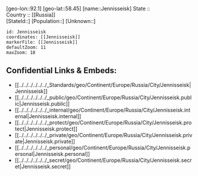 ﻿---
location: [58.45,92.1] 
mapzoom: [7,12] 
mapmarker: city 
type: City
tags:
- geo/City


SpocWebEntityId: 31187
isDeleted: false
confidential: public

---
[geo-lon::92.1] 
[geo-lat::58.45] 
[name::Jennisseisk] 
State ::  
Country :: [[Russia]]  
[StateId::] 
[Population::] 
[Unknown::] 


```leaflet
id: Jennisseisk
coordinates: [[Jennisseisk]] 
markerFile: [[Jennisseisk]] 
defaultZoom: 11 
maxZoom: 18
```


## Confidential Links & Embeds: 
- [[../../../../../../_Standards/geo/Continent/Europe/Russia/City/Jennisseisk|Jennisseisk]] 
- [[../../../../../../_public/geo/Continent/Europe/Russia/City/Jennisseisk.public|Jennisseisk.public]] 
- [[../../../../../../_internal/geo/Continent/Europe/Russia/City/Jennisseisk.internal|Jennisseisk.internal]] 
- [[../../../../../../_protect/geo/Continent/Europe/Russia/City/Jennisseisk.protect|Jennisseisk.protect]] 
- [[../../../../../../_private/geo/Continent/Europe/Russia/City/Jennisseisk.private|Jennisseisk.private]] 
- [[../../../../../../_personal/geo/Continent/Europe/Russia/City/Jennisseisk.personal|Jennisseisk.personal]] 
- [[../../../../../../_secret/geo/Continent/Europe/Russia/City/Jennisseisk.secret|Jennisseisk.secret]] 
